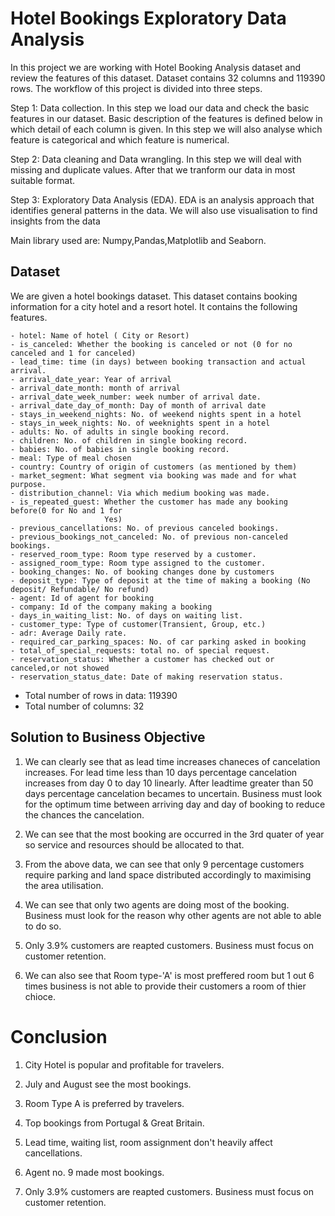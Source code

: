 # Hotel Bookings Exploratory Data Analysis

In this project we are working with Hotel Booking Analysis dataset and review the features of this dataset. Dataset contains 32 columns and 119390 rows. The workflow of this project is divided into three steps.

Step 1: Data collection. In this step we load our data and check the basic features in our dataset. Basic description of the features is defined below in which detail of each column is given. In this step we will also analyse which feature is categorical and which feature is numerical.

Step 2: Data cleaning and Data wrangling. In this step we will deal with missing and duplicate values. After that we tranform our data in most suitable format.

Step 3: Exploratory Data Analysis (EDA). EDA is an analysis approach that identifies general patterns in the data. We will also use visualisation to find insights from the data

Main library used are: Numpy,Pandas,Matplotlib and Seaborn.

## Dataset
We are given a hotel bookings dataset. This dataset contains booking information for a city hotel and a resort hotel. It contains the following features.

```
- hotel: Name of hotel ( City or Resort)
- is_canceled: Whether the booking is canceled or not (0 for no canceled and 1 for canceled)
- lead_time: time (in days) between booking transaction and actual arrival.
- arrival_date_year: Year of arrival
- arrival_date_month: month of arrival
- arrival_date_week_number: week number of arrival date.
- arrival_date_day_of_month: Day of month of arrival date
- stays_in_weekend_nights: No. of weekend nights spent in a hotel
- stays_in_week_nights: No. of weeknights spent in a hotel
- adults: No. of adults in single booking record.
- children: No. of children in single booking record.
- babies: No. of babies in single booking record. 
- meal: Type of meal chosen 
- country: Country of origin of customers (as mentioned by them)
- market_segment: What segment via booking was made and for what purpose.
- distribution_channel: Via which medium booking was made.
- is_repeated_guest: Whether the customer has made any booking before(0 for No and 1 for 
                     Yes)
- previous_cancellations: No. of previous canceled bookings.
- previous_bookings_not_canceled: No. of previous non-canceled bookings.
- reserved_room_type: Room type reserved by a customer.
- assigned_room_type: Room type assigned to the customer.
- booking_changes: No. of booking changes done by customers
- deposit_type: Type of deposit at the time of making a booking (No deposit/ Refundable/ No refund)
- agent: Id of agent for booking
- company: Id of the company making a booking
- days_in_waiting_list: No. of days on waiting list.
- customer_type: Type of customer(Transient, Group, etc.)
- adr: Average Daily rate.
- required_car_parking_spaces: No. of car parking asked in booking
- total_of_special_requests: total no. of special request.
- reservation_status: Whether a customer has checked out or canceled,or not showed 
- reservation_status_date: Date of making reservation status.
```

- Total number of rows in data: 119390
- Total number of columns: 32

## Solution to Business Objective

1. We can clearly see that as lead time increases chaneces of cancelation increases. For lead time less than 10 days percentage cancelation increases from day 0 to day 10 linearly. After leadtime greater than 50 days percentage cancelation becames to uncertain. Business must look for the optimum time between arriving day and day of booking to reduce the chances the cancelation.

2. We can see that the most booking are occurred in the 3rd quater of year so service and resources should be allocated to that.

3. From the above data, we can see that only 9 percentage customers require parking and land space distributed accordingly to maximising the area utilisation.

4. We can see that only two agents are doing most of the booking. Business must look for the reason why other agents are not able to able to do so.

5. Only 3.9% customers are reapted customers. Business must focus on customer retention.

6. We can also see that Room type-'A' is most preffered room but 1 out 6 times business is not able to provide their customers a room of thier chioce.

# Conclusion

1. City Hotel is popular and profitable for travelers.

2. July and August see the most bookings.

3. Room Type A is preferred by travelers.

4. Top bookings from Portugal & Great Britain.

5. Lead time, waiting list, room assignment don't heavily affect cancellations.

6. Agent no. 9 made most bookings.

7. Only 3.9% customers are reapted customers. Business must focus on customer retention.


